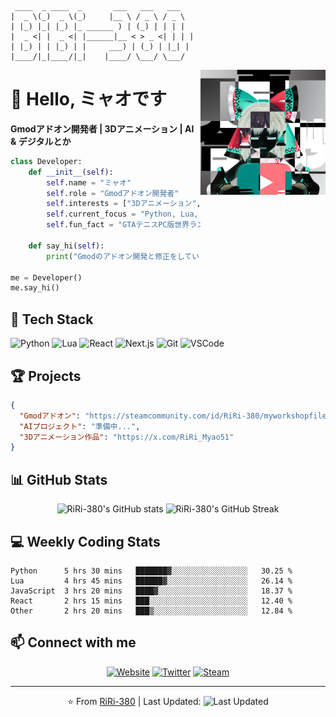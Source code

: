 ```ascii
 ____  _ ____  _       ___   ___   ___  
|  _ \(_)  _ \(_)     |__ \ / _ \ / _ \ 
| |_) |_| |_) |_ ______ ) | (_) | | | |
|  _ <| |  _ <| |______|__ < > _ <| | | |
| |_) | | |_) | |     ___) | (_) | |_| |
|____/|_|____/|_|    |____/ \___/ \___/ 
```

<img align="right" src="https://github.com/RiRi-380/RiRi-380/raw/main/avatar.png" width="200" alt="Avatar">

# 👋 Hello, ミャオです

**Gmodアドオン開発者 | 3Dアニメーション | AI & デジタルとか**

```python
class Developer:
    def __init__(self):
        self.name = "ミャオ"
        self.role = "Gmodアドオン開発者"
        self.interests = ["3Dアニメーション", "AI", "デジタル技術"]
        self.current_focus = "Python, Lua, React学習中"
        self.fun_fact = "GTAテニスPC版世界ランク300位台"

    def say_hi(self):
        print("Gmodのアドオン開発と修正をしています。よろしくお願いします！")

me = Developer()
me.say_hi()
```

## 🚀 Tech Stack
![Python](https://img.shields.io/badge/-Python-3776AB?style=for-the-badge&logo=python&logoColor=white)
![Lua](https://img.shields.io/badge/-Lua-2C2D72?style=for-the-badge&logo=lua&logoColor=white)
![React](https://img.shields.io/badge/-React-61DAFB?style=for-the-badge&logo=react&logoColor=black)
![Next.js](https://img.shields.io/badge/-Next.js-000000?style=for-the-badge&logo=next.js&logoColor=white)
![Git](https://img.shields.io/badge/-Git-F05032?style=for-the-badge&logo=git&logoColor=white)
![VSCode](https://img.shields.io/badge/-VSCode-007ACC?style=for-the-badge&logo=visual-studio-code&logoColor=white)

## 🏆 Projects
```json
{
  "Gmodアドオン": "https://steamcommunity.com/id/RiRi-380/myworkshopfiles/?appid=4000",
  "AIプロジェクト": "準備中...",
  "3Dアニメーション作品": "https://x.com/RiRi_Myao51"
}
```

## 📊 GitHub Stats
<p align="center">
  <img src="https://github-readme-stats.vercel.app/api?username=RiRi-380&show_icons=true&theme=radical" alt="RiRi-380's GitHub stats" />
  <img src="https://github-readme-streak-stats.herokuapp.com/?user=RiRi-380&theme=radical" alt="RiRi-380's GitHub Streak" />
</p>

## 💻 Weekly Coding Stats
<!--START_SECTION:waka-->
```text
Python      5 hrs 30 mins   ███████▓░░░░░░░░░░░░░░░░░   30.25 %
Lua         4 hrs 45 mins   ██████▓░░░░░░░░░░░░░░░░░░   26.14 %
JavaScript  3 hrs 20 mins   ████▓░░░░░░░░░░░░░░░░░░░░   18.37 %
React       2 hrs 15 mins   ███░░░░░░░░░░░░░░░░░░░░░░   12.40 %
Other       2 hrs 20 mins   ███▒░░░░░░░░░░░░░░░░░░░░░   12.84 %
```
<!--END_SECTION:waka-->

## 📫 Connect with me
<p align="center">
  <a href="https://riri38o.com"><img src="https://img.shields.io/badge/-Website-000000?style=for-the-badge&logo=About.me&logoColor=white" alt="Website" /></a>
  <a href="https://x.com/RiRi_Myao51"><img src="https://img.shields.io/badge/-Twitter-1DA1F2?style=for-the-badge&logo=twitter&logoColor=white" alt="Twitter" /></a>
  <a href="https://steamcommunity.com/id/RiRi-380/"><img src="https://img.shields.io/badge/-Steam-000000?style=for-the-badge&logo=steam&logoColor=white" alt="Steam" /></a>
</p>

---

<p align="center">⭐️ From <a href="https://github.com/RiRi-380">RiRi-380</a> | Last Updated: <img src="https://img.shields.io/github/last-commit/RiRi-380/RiRi-380?style=flat-square&color=brightgreen" alt="Last Updated" /></p>
